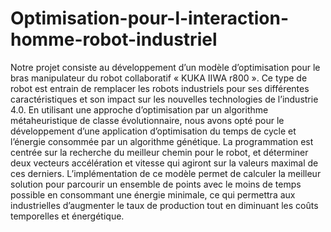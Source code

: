 # Optimisation-pour-l-interaction-homme-robot-industriel
Notre projet consiste au développement d’un modèle d’optimisation pour le bras
manipulateur du robot collaboratif « KUKA IIWA r800 ». Ce type de robot est entrain de
remplacer les robots industriels pour ses différentes caractéristiques et son impact sur les
nouvelles technologies de l’industrie 4.0. En utilisant une approche d’optimisation par un
algorithme métaheuristique de classe évolutionnaire, nous avons opté pour le développement
d’une application d’optimisation du temps de cycle et l’énergie consommée par un algorithme
génétique. La programmation est centrée sur la recherche du meilleur chemin pour le robot, et
déterminer deux vecteurs accélération et vitesse qui agiront sur la valeurs maximal de ces
derniers. L’implémentation de ce modèle permet de calculer la meilleur solution pour
parcourir un ensemble de points avec le moins de temps possible en consommant une énergie
minimale, ce qui permettra aux industrielles d’augmenter le taux de production tout en
diminuant les coûts temporelles et énergétique.
